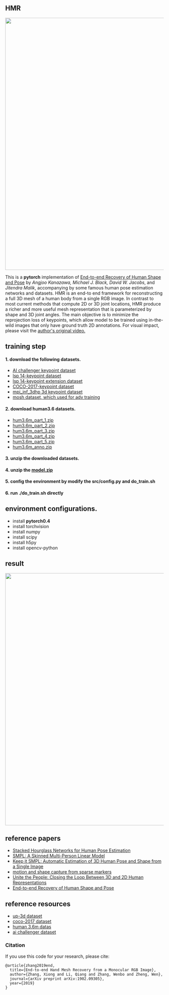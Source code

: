 ## HMR
<p align="center">
 <img src="./images/paper_picked.png" width="800px">
</p>

This is a **pytorch** implementation of [End-to-end Recovery of Human Shape and Pose](https://arxiv.org/abs/1712.06584) by *Angjoo Kanazawa, Michael J. Black, David W. Jacobs*, and *Jitendra Malik*, accompanying by some famous human pose estimation networks and datasets. 
HMR is an end-to end framework for reconstructing a full 3D mesh of a human body from a single RGB image. In contrast to most current methods that compute 2D or 3D joint locations, HMR produce a richer and more useful mesh representation that is parameterized by shape and 3D joint angles. The main objective is to minimize the reprojection loss of keypoints, which allow model to be trained using in-the-wild images that only have ground truth 2D annotations. For visual impact, please visit the [author's original video.](https://www.youtube.com/watch?v=bmMV9aJKa-c)

## training step
#### 1. download the following datasets.
- [AI challenger keypoint dataset](https://challenger.ai/datasets/keypoint)
- [lsp 14-keypoint dataset](https://pan.baidu.com/s/1BgKRJfggJcObHXkzHH5I5A)
- [lsp 14-keypoint extension dataset](https://pan.baidu.com/s/1uUcsdCKbzIwKCc9SzVFXAA)
- [COCO-2017-keypoint dataset](http://cocodataset.org/)
- [mpi_inf_3dhp 3d keypoint dataset](https://pan.baidu.com/s/1XQZNV3KPtiBi5ODnr7RB9A) 
- [mosh dataset, which used for adv training](https://pan.baidu.com/s/1OWzeMeLS5tKx1XGAiyZ0XA)
#### 2. download human3.6 datasets.
- [hum3.6m_part_1.zip](https://pan.baidu.com/s/1oeO213vrKyYEr46P1OBEgw)
- [hum3.6m_part_2.zip](https://pan.baidu.com/s/1XRnNn0qJeo5TECacjiJv4g)
- [hum3.6m_part_3.zip](https://pan.baidu.com/s/15AOngXr3zya2XsK7Sry97g)
- [hum3.6m_part_4.zip](https://pan.baidu.com/s/1RNqWSP1KREBhvPHn6-pCbA)
- [hum3.6m_part_5.zip](https://pan.baidu.com/s/109RwxgpWxEraXzIXf7iYkg)
- [hum3.6m_anno.zip](https://pan.baidu.com/s/1kCOQ2qzf69RLX3VN4cw5Mw)
#### 3. unzip the downloaded datasets.
#### 4. unzip the [model.zip](https://pan.baidu.com/s/1PUv5kUydmx5RG1E0KsQBkw)
#### 5. config the environment by modify the src/config.py and do_train.sh
#### 6. run ./do_train.sh directly

## environment configurations.
  - install **pytorch0.4**
  - install torchvision
  - install numpy
  - install scipy
  - install h5py
  - install opencv-python
 
## result
<p align="center">
 <img src="./images/r.png" width="800px">
</p> 


## reference papers
- [Stacked Hourglass Networks for Human Pose Estimation](https://arxiv.org/abs/1603.06937)
- [SMPL: A Skinned Multi-Person Linear Model](http://files.is.tue.mpg.de/black/papers/SMPL2015.pdf)
- [Keep it SMPL: Automatic Estimation of 3D Human Pose and Shape from a Single Image](https://pdfs.semanticscholar.org/4cea/52b44fc5cb1803a07fa466b6870c25535313.pdf)
- [motion and shape capture from sparse markers](http://files.is.tue.mpg.de/black/papers/MoSh.pdf)
- [Unite the People: Closing the Loop Between 3D and 2D Human Representations](https://arxiv.org/abs/1701.02468)
- [End-to-end Recovery of Human Shape and Pose](https://arxiv.org/abs/1712.06584)

## reference resources
- [up-3d dataset](http://files.is.tuebingen.mpg.de/classner/up/)
- [coco-2017 dataset](http://cocodataset.org/)
- [human 3.6m datas](http://vision.imar.ro/human3.6m/description.php)
- [ai challenger dataset](https://challenger.ai/)

### Citation
If you use this code for your research, please cite:
```
@article{zhang2019end,
  title={End-to-end Hand Mesh Recovery from a Monocular RGB Image},
  author={Zhang, Xiong and Li, Qiang and Zhang, Wenbo and Zheng, Wen},
  journal={arXiv preprint arXiv:1902.09305},
  year={2019}
}
```
